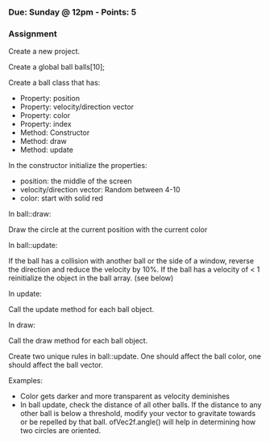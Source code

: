 ### Due: Sunday @ 12pm - Points: 5
### Assignment

Create a new project.

Create a global ball balls[10];

Create a ball class that has:
* Property: position
* Property: velocity/direction vector
* Property: color
* Property: index
* Method: Constructor
* Method: draw
* Method: update

In the constructor initialize the properties:
* position: the middle of the screen
* velocity/direction vector:  Random between 4-10
* color: start with solid red

In ball::draw:

Draw the circle at the current position with the current color

In ball::update:

If the ball has a collision with another ball or the side of a window, reverse the direction and reduce the velocity by 10%.
If the ball has a velocity of < 1 reinitialize the object in the ball array. (see below)

In update:

Call the update method for each ball object.

In draw:

Call the draw method for each ball object.


Create two unique rules in ball::update. One should affect the ball color, one should affect the ball vector.

Examples: 
* Color gets darker and more transparent as velocity deminishes
* In ball update, check the distance of all other balls.  If the distance to any other ball is below a threshold, modify your vector to gravitate towards or be repelled by that ball. ofVec2f.angle() will help in determining how two circles are oriented.
